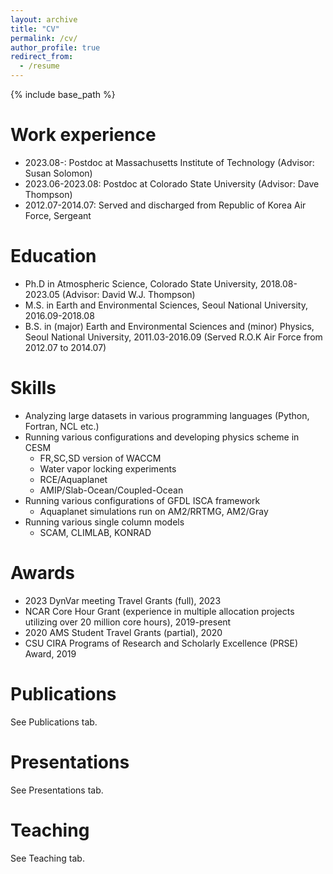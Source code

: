 ```yaml
---
layout: archive
title: "CV"
permalink: /cv/
author_profile: true
redirect_from:
  - /resume
---
```


{% include base_path %}

Work experience
======
* 2023.08-: Postdoc at Massachusetts Institute of Technology (Advisor: Susan Solomon)
* 2023.06-2023.08: Postdoc at Colorado State University (Advisor: Dave Thompson)
* 2012.07-2014.07: Served and discharged from Republic of Korea Air Force, Sergeant

Education
======
* Ph.D in Atmospheric Science, Colorado State University, 2018.08-2023.05 (Advisor: David W.J. Thompson)
* M.S. in Earth and Environmental Sciences, Seoul National University, 2016.09-2018.08
* B.S. in (major) Earth and Environmental Sciences and (minor) Physics, Seoul National University, 2011.03-2016.09 (Served R.O.K Air Force from 2012.07 to 2014.07)
  
Skills
======
* Analyzing large datasets in various programming languages (Python, Fortran, NCL etc.)
* Running various configurations and developing physics scheme in CESM
  * FR,SC,SD version of WACCM
  * Water vapor locking experiments 
  * RCE/Aquaplanet
  * AMIP/Slab-Ocean/Coupled-Ocean
* Running various configurations of GFDL ISCA framework
  * Aquaplanet simulations run on AM2/RRTMG, AM2/Gray
* Running various single column models
  * SCAM, CLIMLAB, KONRAD

Awards
======
* 2023 DynVar meeting Travel Grants (full), 2023
* NCAR Core Hour Grant (experience in multiple allocation projects utilizing over 20 million core hours), 2019-present
* 2020 AMS Student Travel Grants (partial), 2020                                             
* CSU CIRA Programs of Research and Scholarly Excellence (PRSE) Award, 2019

Publications
======
See Publications tab.
  
Presentations
======
See Presentations tab.
  
Teaching
======
See Teaching tab.
 
